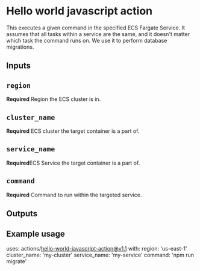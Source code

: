 # Hello world javascript action

This executes a given command in the specified ECS Fargate Service. It assumes that all tasks within a service are the same, and it doesn't matter which task the command runs on. We use it to perform database migrations.

## Inputs

## `region`

**Required** Region the ECS cluster is in.

## `cluster_name`

**Required** ECS cluster the target container is a part of.

## `service_name`

**Required**ECS Service the target container is a part of.

## `command`

**Required** Command to run within the targeted service.

## Outputs


## Example usage

uses: actions/hello-world-javascript-action@v1.1
with:
  region: 'us-east-1'
  cluster_name: 'my-cluster'
  service_name: 'my-service'
  command: 'npm run migrate'